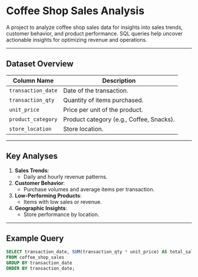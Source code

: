 # Coffee Shop Sales Analysis

A project to analyze coffee shop sales data for insights into sales trends, customer behavior, and product performance. SQL queries help uncover actionable insights for optimizing revenue and operations.

---

## Dataset Overview

| Column Name         | Description                                   |
|---------------------|-----------------------------------------------|
| `transaction_date`  | Date of the transaction.                     |
| `transaction_qty`   | Quantity of items purchased.                 |
| `unit_price`        | Price per unit of the product.               |
| `product_category`  | Product category (e.g., Coffee, Snacks).     |
| `store_location`    | Store location.                              |

---

## Key Analyses

1. **Sales Trends**:
   - Daily and hourly revenue patterns.
2. **Customer Behavior**:
   - Purchase volumes and average items per transaction.
3. **Low-Performing Products**:
   - Items with low sales or revenue.
4. **Geographic Insights**:
   - Store performance by location.

---

## Example Query

```sql
SELECT transaction_date, SUM(transaction_qty * unit_price) AS total_sales
FROM coffee_shop_sales
GROUP BY transaction_date
ORDER BY transaction_date;


